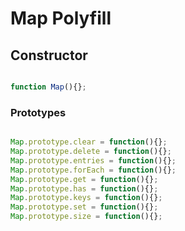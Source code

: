 # Map Polyfill

## Constructor

```javascript

function Map(){};

```

### Prototypes

```javascript

Map.prototype.clear = function(){};
Map.prototype.delete = function(){};
Map.prototype.entries = function(){};
Map.prototype.forEach = function(){};
Map.prototype.get = function(){};
Map.prototype.has = function(){};
Map.prototype.keys = function(){};
Map.prototype.set = function(){};
Map.prototype.size = function(){};

```